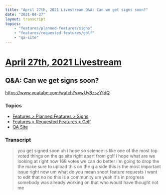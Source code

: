 ```yaml
---
title: "April 27th, 2021 Livestream Q&A: Can we get signs soon?"
date: "2021-04-27"
layout: transcript
topics:
    - "features/planned-features/signs"
    - "features/requested-features/golf"
    - "qa-site"
---
```

# [April 27th, 2021 Livestream](../2021-04-27.md)
## Q&A: Can we get signs soon?
https://www.youtube.com/watch?v=wUy8zszYfdQ

### Topics
* [Features > Planned Features > Signs](../topics/features/planned-features/signs.md)
* [Features > Requested Features > Golf](../topics/features/requested-features/golf.md)
* [QA Site](../topics/qa-site.md)

### Transcript

> you get signed soon uh i hope so science is like one of the most top voted things on the qa site right apart from golf i hope what are we looking at right now 168 votes we can do better i'm going to drop the the make sure to upload this on the q a side this is the most important issue right now um what do you mean snoot feature requests i want to edit that no no this is a community um yeah it's in progress somebody was already working on that who would have thought not me
